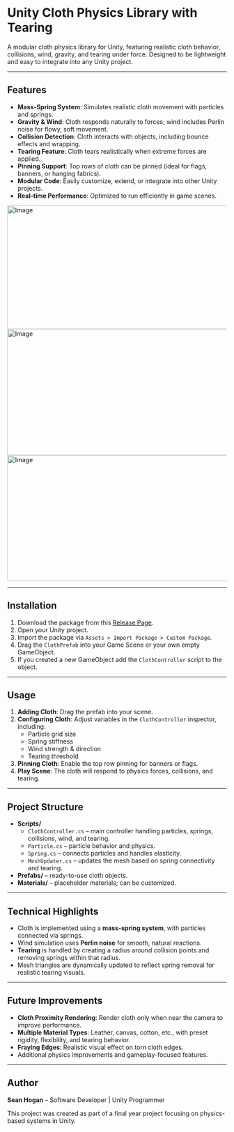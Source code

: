 # Unity Cloth Physics Library with Tearing

A modular cloth physics library for Unity, featuring realistic cloth behavior, collisions, wind, gravity, and tearing under force. Designed to be lightweight and easy to integrate into any Unity project.

---

## Features

- **Mass-Spring System**: Simulates realistic cloth movement with particles and springs.
- **Gravity & Wind**: Cloth responds naturally to forces; wind includes Perlin noise for flowy, soft movement.
- **Collision Detection**: Cloth interacts with objects, including bounce effects and wrapping.
- **Tearing Feature**: Cloth tears realistically when extreme forces are applied.
- **Pinning Support**: Top rows of cloth can be pinned (ideal for flags, banners, or hanging fabrics).
- **Modular Code**: Easily customize, extend, or integrate into other Unity projects.
- **Real-time Performance**: Optimized to run efficiently in game scenes.

<img width="604" height="284" alt="Image" src="https://github.com/user-attachments/assets/400eb150-7028-4b58-8ad3-f018395ebd2d" />

<img width="604" height="290" alt="Image" src="https://github.com/user-attachments/assets/47175e82-1b79-4771-9006-3d323b7f4537" />

<img width="603" height="289" alt="Image" src="https://github.com/user-attachments/assets/877463ab-9f05-40ad-a798-f2b5a8553726" />

---

## Installation

1. Download the package from this [Release Page](https://github.com/5eanH/Portfolio-Final-Yr-Project/releases/tag/v1.0).
2. Open your Unity project.
3. Import the package via `Assets > Import Package > Custom Package`.
4. Drag the `ClothPrefab` into your Game Scene or your own empty GameObject.
5. If you created a new GameObject add the `ClothController` script to the object.

---

## Usage

1. **Adding Cloth**: Drag the prefab into your scene.
2. **Configuring Cloth**: Adjust variables in the `ClothController` inspector, including:
   - Particle grid size
   - Spring stiffness
   - Wind strength & direction
   - Tearing threshold
3. **Pinning Cloth**: Enable the top row pinning for banners or flags.
4. **Play Scene**: The cloth will respond to physics forces, collisions, and tearing.

---

## Project Structure

- **Scripts/**
  - `ClothController.cs` – main controller handling particles, springs, collisions, wind, and tearing.
  - `Particle.cs` – particle behavior and physics.
  - `Spring.cs` – connects particles and handles elasticity.
  - `MeshUpdater.cs` – updates the mesh based on spring connectivity and tearing.
- **Prefabs/** – ready-to-use cloth objects.
- **Materials/** – placeholder materials; can be customized.

---

## Technical Highlights

- Cloth is implemented using a **mass-spring system**, with particles connected via springs.
- Wind simulation uses **Perlin noise** for smooth, natural reactions.
- **Tearing** is handled by creating a radius around collision points and removing springs within that radius.
- Mesh triangles are dynamically updated to reflect spring removal for realistic tearing visuals.

---

## Future Improvements

- **Cloth Proximity Rendering**: Render cloth only when near the camera to improve performance.
- **Multiple Material Types**: Leather, canvas, cotton, etc., with preset rigidity, flexibility, and tearing behavior.
- **Fraying Edges**: Realistic visual effect on torn cloth edges.
- Additional physics improvements and gameplay-focused features.

---

## Author

**Sean Hogan** – Software Developer | Unity Programmer  

This project was created as part of a final year project focusing on physics-based systems in Unity.

